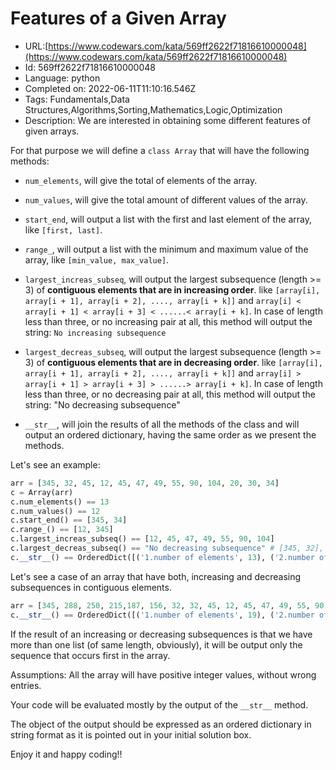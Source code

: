 # Features of a Given Array

 - URL:[https://www.codewars.com/kata/569ff2622f71816610000048](https://www.codewars.com/kata/569ff2622f71816610000048)
 - Id: 569ff2622f71816610000048
 - Language: python
 - Completed on: 2022-06-11T11:10:16.546Z
 - Tags: Fundamentals,Data Structures,Algorithms,Sorting,Mathematics,Logic,Optimization
 - Description:
We are interested in obtaining some different features of given arrays.

For that purpose we will define a ```class Array``` that will have the following methods:

- ```num_elements```, will give the total of elements of the array.


- ```num_values```, will give the total amount of different values of the array.


- ```start_end```, will output a list with the first and last element of the array, like ```[first, last]```.


- ```range_```, will output a list with the minimum and maximum value of the array, like ```[min_value, max_value]```.


- ```largest_increas_subseq```, will output the largest subsequence  (length >= 3) of **contiguous elements that are in increasing order**. like ```[array[i], array[i + 1], array[i + 2], ...., array[i + k]]``` and ```array[i] < array[i + 1] < array[i + 3] < ......< array[i + k]```. In case of length less than three, or no increasing pair at all, this method will output the string: ```No increasing subsequence```


- ```largest_decreas_subseq```, will output the largest subsequence (length >= 3) of **contiguous elements that are in decreasing order**. like ```[array[i], array[i + 1], array[i + 2], ...., array[i + k]]``` and ```array[i] > array[i + 1] > array[i + 3] > ......> array[i + k]```. In case of length less than three, or no decreasing pair at all, this method will output the string: "No decreasing subsequence"


- ```__str__```, will join the results of all the methods of the class and will output an ordered dictionary, having the same order as we present the methods.

Let's see an example:
 ```python
 arr = [345, 32, 45, 12, 45, 47, 49, 55, 90, 104, 20, 30, 34]
 c = Array(arr)
 c.num_elements() == 13
 c.num_values() == 12
 c.start_end() == [345, 34]
 c.range_() == [12, 345]
 c.largest_increas_subseq() == [12, 45, 47, 49, 55, 90, 104]
 c.largest_decreas_subseq() == "No decreasing subsequence" # [345, 32], [45,12] length less than 3
 c.__str__() == OrderedDict([('1.number of elements', 13), ('2.number of different values', 12), ('3.first and last terms', [345, 34]), ('4.range of values', [12, 345]), ('5.increas subseq', [12, 45, 47, 49, 55, 90, 104]), ('6.decreas subseq', 'No decreasing subsequence')])
 ```
Let's see a case of an array that have both, increasing and decreasing subsequences in contiguous elements.
```python
arr = [345, 288, 250, 215,187, 156, 32, 32, 45, 12, 45, 47, 49, 55, 90, 104, 20, 30, 34]
c.__str__() == OrderedDict([('1.number of elements', 19), ('2.number of different values', 17), ('3.first and last terms', [345, 34]), ('4.range of values', [12, 345]), ('5.increas subseq', [12, 45, 47, 49, 55, 90, 104]), ('6.decreas subseq', [345, 288, 250, 215, 187, 156, 32])])
```
If the result of an increasing or decreasing subsequences is that we have more than one list (of same length, obviously), it will be output only the sequence that occurs first in the array.

Assumptions: All the array will have positive integer values, without wrong entries. 

Your code will be evaluated mostly by the output of the ```__str__``` method.

The object of the output should be expressed as an ordered dictionary in string format as it is pointed out in your initial solution box.

Enjoy it and happy coding!!

